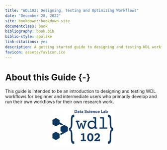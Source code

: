 ```yaml
---
title: "WDL102: Designing, Testing and Optimizing Workflows"
date: "December 28, 2022"
site: bookdown::bookdown_site
documentclass: book
bibliography: book.bib
biblio-style: apalike
link-citations: yes
description: A getting started guide to designing and testing WDL workflows
favicon: assets/favicon.ico
---
```


# About this Guide {-}

This guide is intended to be an introduction to designing and testing WDL workflows for beginner and intermediate users who primarily develop and run their own workflows for their own research work.  



<img src="assets/course-logo/wdl-102-navy.png" title="WDL logo" alt="course logo" style="display: block; margin: auto;" width="200" height="120"/>

